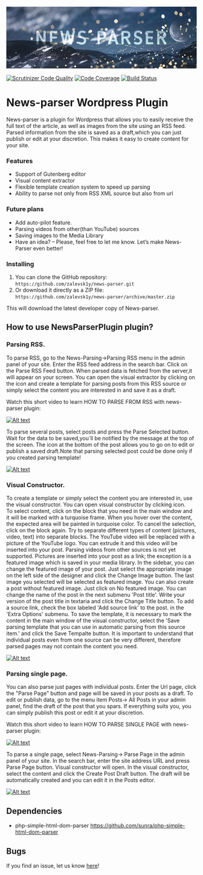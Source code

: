 !['Alt text'](banner_header.png)

[![Scrutinizer Code Quality](https://scrutinizer-ci.com/g/zalevsk1y/news-parser/badges/quality-score.png?b=master)](https://scrutinizer-ci.com/g/zalevsk1y/news-parser/?branch=master) [![Code Coverage](https://scrutinizer-ci.com/g/zalevsk1y/news-parser/badges/coverage.png?b=master)](https://scrutinizer-ci.com/g/zalevsk1y/news-parser/?branch=master) [![Build Status](https://scrutinizer-ci.com/g/zalevsk1y/news-parser/badges/build.png?b=master)](https://scrutinizer-ci.com/g/zalevsk1y/news-parser/build-status/master)

# News-parser Wordpress Plugin

News-parser is a plugin for Wordpress that allows you to easily receive the full text of the article, as well as images from the site using an RSS feed. Parsed information from the site is saved as a draft,which you can just publish or edit at your discretion. This makes it easy to create content for your site.


### Features

*   Support of Gutenberg editor
*   Visual content extractor
*   Flexible template creation system to speed up parsing
*   Ability to parse not only from RSS XML source but also from url

### Future plans

*   Add auto-pilot feature.
*   Parsing videos from other(than YouTube) sources
*   Saving images to the Media Library 
*   Have an idea? – Please, feel free to let me know. Let’s make News-Parser even better!

### Installing

1. You can clone the GitHub repository: `https://github.com/zalevsk1y/news-parser.git`
2. Or download it directly as a ZIP file: `https://github.com/zalevsk1y/news-parser/archive/master.zip`

This will download the latest developer copy of News-parser.

## How to use NewsParserPlugin plugin?

### Parsing RSS.

To parse RSS, go to the News-Parsing->Parsing RSS menu in the admin panel of your site. Enter the RSS feed address in the search bar. Click on the Parse RSS Feed button. When parsed data is fetched from the server,it will appear on your screen. You can open the visual extractor by clicking on the icon and create a template for parsing posts from this RSS source or simply select the content you are interested in and save it as a draft.

Watch this short video to learn HOW TO PARSE FROM RSS with news-parser plugin:

[![Alt text](http://img.youtube.com/vi/xrZdkV0xA08/0.jpg)](https://www.youtube.com/watch?v=xrZdkV0xA08)

To parse several posts, select posts and press the Parse Selected button. Wait for the data to be saved,you`ll be notified by the message at the top of the screen. The icon at the bottom of the post allows you to go on to edit or publish a saved draft.Note that parsing selected post could be done only if you created parsing template!

[![Alt text](http://img.youtube.com/vi/1LttLG9n4t4/0.jpg)](https://www.youtube.com/watch?v=1LttLG9n4t4)

### Visual Constructor.

To create a template or simply select the content you are interested in, use the visual constructor. You can open visual constructor by clicking icon.  
To select content, click on the block that you need in the main window and it will be marked with a turquoise frame. When you hover over the content, the expected area will be painted in turquoise color.
To cancel the selection, click on the block again. Try to separate different types of content (pictures, video, text) into separate blocks. The YouTube video will be replaced with a picture of the YouTube logo. You can extrude it and this video will be inserted into your post. Parsing videos from other sources is not yet supported. Pictures are inserted into your post as a link; the exception is a featured image which is saved in your media library.
In the sidebar, you can change the featured image of your post. Just select the appropriate image on the left side of the designer and click the Change Image button. The last image you selected will be selected as featured image. You can also create a post without featured image. Just click on No featured image.
You can change the name of the post in the next submenu 'Post title'. Write your version of the post title in textaria and click the Change Title button.
To add a source link, check the box labeled 'Add source link' to the post. in the 'Extra Options' submenu.
To save the template, it is necessary to mark the content in the main window of the visual constructor, select the 'Save parsing template that you can use in automatic parsing from this source item.' and click the Save Tempalte button. It is important to understand that individual posts even from one source can be very different, therefore parsed pages may not contain the content you need.

[![Alt text](http://img.youtube.com/vi/GgmNEgVQCoo/0.jpg)](https://www.youtube.com/watch?v=GgmNEgVQCoo)


### Parsing single page.

You can also parse just pages with individual posts. Enter the Url page, click the "Parse Page" button and page will be saved in your posts as a draft. To edit or publish data, go to the menu item Posts-> All Posts in your admin panel, find the draft of the post that you spars. If everything suits you, you can simply publish this post or edit it at your discretion.

Watch this short video to learn HOW TO PARSE SINGLE PAGE with news-parser plugin:

[![Alt text](http://img.youtube.com/vi/bLXMZ8M5za0/0.jpg)](https://www.youtube.com/watch?v=bLXMZ8M5za0)

To parse a single page, select News-Parsing-> Parse Page in the admin panel of your site. In the search bar, enter the site address URL and press Parse Page button. Visual constructor will open. In the visual constructor, select the content and click the Create Post Draft button. The draft will be automatically created and you can edit it in the Posts editor.


[![Alt text](http://img.youtube.com/vi/bLXMZ8M5za0/0.jpg)](https://www.youtube.com/watch?v=bLXMZ8M5za0)


## Dependencies

*  php-simple-html-dom-parser https://github.com/sunra/php-simple-html-dom-parser

## Bugs ##

If you find an issue, let us know [here](https://github.com/zalevsk1y/news-parser/issues?state=open)!
